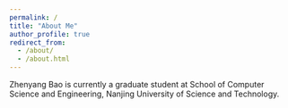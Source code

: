 ```yaml
---
permalink: /
title: "About Me"
author_profile: true
redirect_from: 
  - /about/
  - /about.html
---
```


Zhenyang Bao is currently a graduate student at School of Computer Science and Engineering, Nanjing University of Science and Technology.
